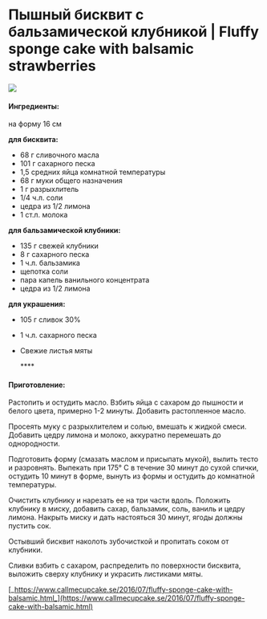 # Пышный бисквит с бальзамической клубникой \| Fluffy sponge cake with balsamic strawberries

![](../../pics/28144404936_7ae35de071_b.jpg)

#### Ингредиенты:

на форму 16 см

**для бисквита:** 

* 68 г сливочного масла 
* 101 г сахарного песка 
* 1,5 средних яйца комнатной температуры 
* 68 г муки общего назначения
* 1 г разрыхлитель
* 1/4 ч.л. соли 
* цедра из 1/2 лимона 
* 1 ст.л. молока 

**для бальзамической клубники:** 

* 135 г свежей клубники 
* 8 г сахарного песка 
* 1 ч.л. бальзамика 
* щепотка соли 
* пара капель ванильного концентрата
* цедра из 1/2 лимона

**для украшения:** 

* 105 г сливок 30%
* 1 ч.л. сахарного песка 
* Свежие листья мяты

  \*\*\*\*

#### Приготовление:

Растопить и остудить масло. Взбить яйца с сахаром до пышности и белого цвета, примерно 1-2 минуты. Добавить растопленное масло.

Просеять муку с разрыхлителем и солью, вмешать к жидкой смеси. Добавить цедру лимона и молоко, аккуратно перемешать до однородности.

Подготовить форму \(смазать маслом и присыпать мукой\), вылить тесто и разровнять. Выпекать при 175° C в течение 30 минут до сухой спички, остудить 10 минут в форме, вынуть из формы и остудить до комнатной температуры.

Очистить клубнику и нарезать ее на три части вдоль. Положить клубнику в миску, добавить сахар, бальзамик, соль, ваниль и цедру лимона. Накрыть миску и дать настояться 30 минут, ягоды должны пустить сок.

Остывший бисквит наколоть зубочисткой и пропитать соком от клубники.

Сливки взбить с сахаром, распределить по поверхности бисквита, выложить сверху клубнику и украсить листиками мяты.

[_https://www.callmecupcake.se/2016/07/fluffy-sponge-cake-with-balsamic.html_](https://www.callmecupcake.se/2016/07/fluffy-sponge-cake-with-balsamic.html)

